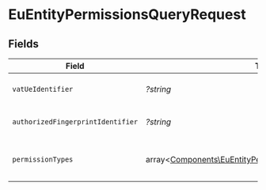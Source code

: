 # EuEntityPermissionsQueryRequest


## Fields

| Field                                                                                                                         | Type                                                                                                                          | Required                                                                                                                      | Description                                                                                                                   |
| ----------------------------------------------------------------------------------------------------------------------------- | ----------------------------------------------------------------------------------------------------------------------------- | ----------------------------------------------------------------------------------------------------------------------------- | ----------------------------------------------------------------------------------------------------------------------------- |
| `vatUeIdentifier`                                                                                                             | *?string*                                                                                                                     | :heavy_minus_sign:                                                                                                            | Identyfikator podmiotu unijnego.                                                                                              |
| `authorizedFingerprintIdentifier`                                                                                             | *?string*                                                                                                                     | :heavy_minus_sign:                                                                                                            | Uprawniony odcisk palca certyfikatu.                                                                                          |
| `permissionTypes`                                                                                                             | array<[Components\EuEntityPermissionsQueryPermissionType](../../Models/Components/EuEntityPermissionsQueryPermissionType.md)> | :heavy_minus_sign:                                                                                                            | Możliwe uprawnienia do filtrowania.                                                                                           |